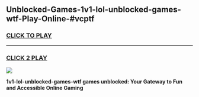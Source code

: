 
## Unblocked-Games-1v1-lol-unblocked-games-wtf-Play-Online-#vcptf
<h3>
<a href="https://premium.freeplayer.one?title=1v1-lol-unblocked-games-wtf&ref=27F">CLICK TO PLAY</a></h3>
<hr>

<h3>
<a href="https://premium.freeplayer.one?title=1v1-lol-unblocked-games-wtf&ref=27F">CLICK 2 PLAY</a>
  
</h3>

<a href="https://premium.freeplayer.one?title=1v1-lol-unblocked-games-wtf&ref=27F"><img src="https://clearcache.store/games.png"></a>


**1v1-lol-unblocked-games-wtf games unblocked: Your Gateway to Fun and Accessible Online Gaming**
